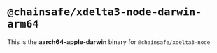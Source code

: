 # `@chainsafe/xdelta3-node-darwin-arm64`

This is the **aarch64-apple-darwin** binary for `@chainsafe/xdelta3-node`
